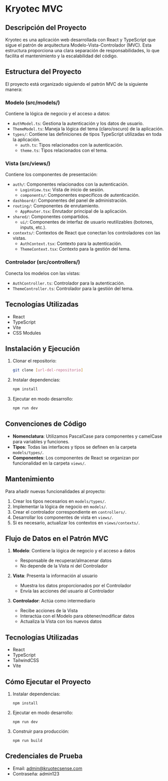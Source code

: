 # Kryotec MVC

## Descripción del Proyecto

Kryotec es una aplicación web desarrollada con React y TypeScript que sigue el patrón de arquitectura Modelo-Vista-Controlador (MVC). Esta estructura proporciona una clara separación de responsabilidades, lo que facilita el mantenimiento y la escalabilidad del código.

## Estructura del Proyecto

El proyecto está organizado siguiendo el patrón MVC de la siguiente manera:

### Modelo (src/models/)

Contiene la lógica de negocio y el acceso a datos:

- `AuthModel.ts`: Gestiona la autenticación y los datos de usuario.
- `ThemeModel.ts`: Maneja la lógica del tema (claro/oscuro) de la aplicación.
- `types/`: Contiene las definiciones de tipos TypeScript utilizadas en toda la aplicación.
  - `auth.ts`: Tipos relacionados con la autenticación.
  - `theme.ts`: Tipos relacionados con el tema.

### Vista (src/views/)

Contiene los componentes de presentación:

- `auth/`: Componentes relacionados con la autenticación.
  - `LoginView.tsx`: Vista de inicio de sesión.
  - `components/`: Componentes específicos de autenticación.
- `dashboard/`: Componentes del panel de administración.
- `routing/`: Componentes de enrutamiento.
  - `AppRouter.tsx`: Enrutador principal de la aplicación.
- `shared/`: Componentes compartidos.
  - `ui/`: Componentes de interfaz de usuario reutilizables (botones, inputs, etc.).
- `contexts/`: Contextos de React que conectan los controladores con las vistas.
  - `AuthContext.tsx`: Contexto para la autenticación.
  - `ThemeContext.tsx`: Contexto para la gestión del tema.

### Controlador (src/controllers/)

Conecta los modelos con las vistas:

- `AuthController.ts`: Controlador para la autenticación.
- `ThemeController.ts`: Controlador para la gestión del tema.

## Tecnologías Utilizadas

- React
- TypeScript
- Vite
- CSS Modules

## Instalación y Ejecución

1. Clonar el repositorio:
   ```bash
   git clone [url-del-repositorio]
   ```

2. Instalar dependencias:
   ```bash
   npm install
   ```

3. Ejecutar en modo desarrollo:
   ```bash
   npm run dev
   ```

## Convenciones de Código

- **Nomenclatura**: Utilizamos PascalCase para componentes y camelCase para variables y funciones.
- **Tipos**: Todas las interfaces y tipos se definen en la carpeta `models/types/`.
- **Componentes**: Los componentes de React se organizan por funcionalidad en la carpeta `views/`.

## Mantenimiento

Para añadir nuevas funcionalidades al proyecto:

1. Crear los tipos necesarios en `models/types/`.
2. Implementar la lógica de negocio en `models/`.
3. Crear el controlador correspondiente en `controllers/`.
4. Desarrollar los componentes de vista en `views/`.
5. Si es necesario, actualizar los contextos en `views/contexts/`.

## Flujo de Datos en el Patrón MVC

1. **Modelo**: Contiene la lógica de negocio y el acceso a datos
   - Responsable de recuperar/almacenar datos
   - No depende de la Vista ni del Controlador

2. **Vista**: Presenta la información al usuario
   - Muestra los datos proporcionados por el Controlador
   - Envía las acciones del usuario al Controlador

3. **Controlador**: Actúa como intermediario
   - Recibe acciones de la Vista
   - Interactúa con el Modelo para obtener/modificar datos
   - Actualiza la Vista con los nuevos datos

## Tecnologías Utilizadas

- React
- TypeScript
- TailwindCSS
- Vite

## Cómo Ejecutar el Proyecto

1. Instalar dependencias:
   ```
   npm install
   ```

2. Ejecutar en modo desarrollo:
   ```
   npm run dev
   ```

3. Construir para producción:
   ```
   npm run build
   ```

## Credenciales de Prueba

- Email: admin@kruotecsense.com
- Contraseña: admin123
